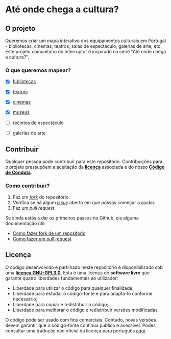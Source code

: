# Até onde chega a cultura?

## O projeto

Queremos criar um mapa interativo dos equipamentos culturais em Portugal - bibliotecas, cinemas, teatros, salas de espectáculo, galerias de arte, etc.
Este projeto comunitário do Interruptor é inspirado na série "Até onde chega a cultura?".

### O que queremos mapear?

- [x] [bibliotecas](https://interruptorpt.github.io/ate-onde-chega-cultura/bibliotecas)
- [x] [teatros]((https://interruptorpt.github.io/ate-onde-chega-cultura/teatros))
- [x] [cinemas](https://interruptorpt.github.io/ate-onde-chega-cultura/cinemas)
- [x] [museus](https://interruptorpt.github.io/ate-onde-chega-cultura/museus)
- [ ] recintos de espectáculo
- [ ] galerias de arte


## Contribuir

Qualquer pessoa pode contribuir para este repositório. Contribuições para o projeto pressupõem a aceitação da **[licença](LICENSE)** associada e do nosso **[Código de Conduta](code_of_conduct.md)**.

### Como contribuir?

1. Faz um *[fork](https://github.com/InterruptorPt/ate-onde-chega-cultura/fork)* do repositório.
2. Verifica se há algum *[issue](https://github.com/InterruptorPt/ate-onde-chega-cultura/issues)* aberto em que possas começar a ajudar.
3. Faz um *pull request*.

Se ainda estás a dar os primeiros passos no Github, eis alguma documentação útil:

- [Como fazer fork de um repositório](https://docs.github.com/en/free-pro-team@latest/github/getting-started-with-github/fork-a-repo)
- [Como fazer um pull request](https://docs.github.com/pt/free-pro-team@latest/github/collaborating-with-issues-and-pull-requests/creating-a-pull-request)

## Licença

O código desenvolvido e partilhado neste repositório é disponibilizado sob uma **[licença GNU-GPL3.0](LICENSE)**. Esta é uma licença de **software livre** que garante quatro liberdades fundamentais ao utilizador:

- Liberdade para utilizar o código para qualquer finalidade;
- Liberdade para estudar o código-fonte e para adaptá-lo conforme necessário;
- Liberdade para copiar e redistribuir o código;
- Liberdade para melhorar o código e redistribuir versões modificadas.

O código pode ser usado com fins comerciais. Contudo, novas versões devem garantir que o código-fonte continua público e acessível.
Podes consultar uma tradução não oficial da licença para português [aqui](http://licencas.softwarelivre.org/gpl-3.0.pt-br.html).
